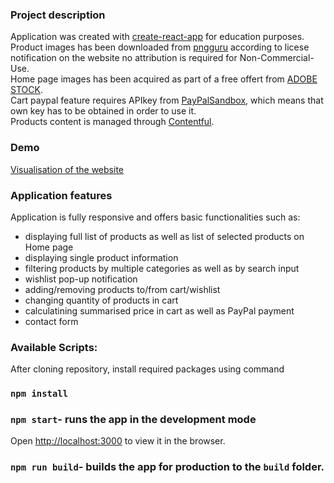 ### Project description

Application was created with [create-react-app](https://github.com/facebook/create-react-app) for education purposes.<br />
Product images has been downloaded from [pngguru](https://www.pngguru.com/) according to licese notification on the website no attribution is required for Non-Commercial-Use.<br />
Home page images has been acquired as part of a free offert from [ADOBE STOCK](https://stock.adobe.com/).<br />
Cart paypal feature requires APIkey from [PayPalSandbox](https://developer.paypal.com/), which means that own key has to be obtained in order to use it.<br />
Products content is managed through [Contentful](https://www.contentful.com/).<br />

### Demo

[Visualisation of the website](https://hopeful-lumiere-a6ae81.netlify.app)

### Application features

Application is fully responsive and offers basic functionalities such as:

- displaying full list of products as well as list of selected products on Home page
- displaying single product information
- filtering products by multiple categories as well as by search input
- wishlist pop-up notification
- adding/removing products to/from cart/wishlist
- changing quantity of products in cart
- calculatining summarised price in cart as well as PayPal payment
- contact form

### Available Scripts:

After cloning repository, install required packages using command

### `npm install`

### `npm start`- runs the app in the development mode

Open [http://localhost:3000](http://localhost:3000) to view it in the browser.

### `npm run build`- builds the app for production to the `build` folder.<br />
